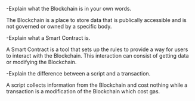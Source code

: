 -Explain what the Blockchain is in your own words.

The Blockchain is a place to store data that is publically accessible and is not governed or owned by a specific body.

-Explain what a Smart Contract is.

A Smart Contract is a tool that sets up the rules to provide a way for users to interact with the Blockchain.  This interaction can consist of getting data or modifying the Blockchain.

-Explain the difference between a script and a transaction.

A script collects information from the Blockchain and cost nothing while a transaction is a modification of the Blockchain which cost gas.
